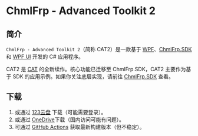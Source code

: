 # ChmlFrp - Advanced Toolkit 2

## 简介

`ChmlFrp - Advanced Toolkit 2`（简称
CAT2）是一款基于 [WPF](https://github.com/dotnet/wpf)、[ChmlFrp.SDK](https://github.com/ChmlFrp/ChmlFrp.SDK)
和 [WPF UI](https://github.com/lepoco/wpfui) 开发的 C# 应用程序。

CAT2 是 [CAT](https://github.com/ChmlFrp/ChmlFrp_Advanced_Toolkit) 的全新续作。核心功能已迁移至 ChmlFrp.SDK，CAT2 主要作为基于
SDK 的应用示例。如果你关注底层实现，请前往 [ChmlFrp.SDK](https://github.com/ChmlFrp/ChmlFrp.SDK) 查看。

## 下载

1. 或通过 [123云盘](https://www.123865.com/s/CloMjv-M7y0h) 下载（可能需要登录）。
2. 或通过 [OneDrive](https://1drv.ms/f/c/be993b47a32611d0/EuTJeLQ1At1FtsFWb4potGsB8NUO4v8mv3-h1FMxzBaP0g)下载（国内访问可能有问题）。
3. 可通过 [GitHub Actions](https://github.com/ChmlFrp/CAT2/actions/workflows/Publish.yml) 获取最新构建版本（但不稳定）。
